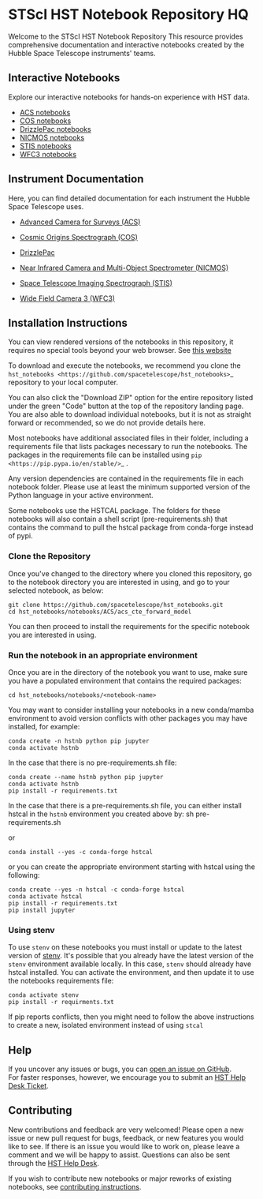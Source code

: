
# STScI HST Notebook Repository HQ
Welcome to the STScI HST Notebook Repository
This resource provides comprehensive documentation and interactive notebooks created by the Hubble Space Telescope instruments' teams.

## Interactive Notebooks
Explore our interactive notebooks for hands-on experience with HST data.
- [ACS notebooks](./notebooks/ACS/README.md)
- [COS notebooks](./notebooks/COS/README.md)
- [DrizzlePac notebooks](./notebooks/DrizzlePac/README.md)
- [NICMOS notebooks](./notebooks/NICMOS/nicmos_unit_conversion/nicmos_unit_conversion.ipynb)
- [STIS notebooks](./notebooks/STIS/README.md)
- [WFC3 notebooks](./notebooks/WFC3/README.md)

## Instrument Documentation
Here, you can find detailed documentation for each instrument the Hubble Space Telescope uses.

- [Advanced Camera for Surveys (ACS)](https://www.stsci.edu/hst/instrumentation/acs)

- [Cosmic Origins Spectrograph (COS)](https://www.stsci.edu/hst/instrumentation/cos)

- [DrizzlePac](https://www.stsci.edu/scientific-community/software/drizzlepac)

- [Near Infrared Camera and Multi-Object Spectrometer (NICMOS)](https://www.stsci.edu/hst/instrumentation/legacy/nicmos)

- [Space Telescope Imaging Spectrograph (STIS)](https://www.stsci.edu/hst/instrumentation/stis)

- [Wide Field Camera 3 (WFC3)](https://www.stsci.edu/hst/instrumentation/wfc3)

## Installation Instructions

You can view rendered versions of the notebooks in this repository,
it requires no special tools beyond your web browser.
See [this website](https://spacetelescope.github.io/hst_notebooks/)

To download and execute the notebooks, we recommend you clone
the `hst_notebooks <https://github.com/spacetelescope/hst_notebooks>`_
repository to your local computer. 

You can also click the "Download ZIP" option for the entire repository listed under the green "Code" button at the top of the repository landing page. You are also able to download individual notebooks, but it is not as straight forward or recommended, so we do not provide details here.

Most notebooks have additional associated files in their folder,
including a requirements file that lists packages necessary to run the notebooks.
The packages in the requirements file can be installed using `pip <https://pip.pypa.io/en/stable/>`_ . 

Any version dependencies are contained in the requirements file in 
each notebook folder. Please use at least the minimum supported
version of the Python language in your active environment.

Some notebooks use the HSTCAL package. The folders for these notebooks will also contain a shell script (pre-requirements.sh) that contains the command to pull the hstcal package from conda-forge instead of pypi.


### Clone the Repository

Once you've changed to the directory where you cloned this repository, go to
the notebook directory you are interested in using, and go to your selected 
notebook, as below:

    git clone https://github.com/spacetelescope/hst_notebooks.git
    cd hst_notebooks/notebooks/ACS/acs_cte_forward_model

You can then proceed to install the requirements for the specific notebook you are interested in using.


### Run the notebook in an appropriate environment

Once you are in the directory of the notebook you want to use, make sure you have a populated environment that contains the required packages:

    cd hst_notebooks/notebooks/<notebook-name>

You may want to consider installing your notebooks in a new conda/mamba environment
to avoid version conflicts with other packages you may have installed, for example:

    conda create -n hstnb python pip jupyter
    conda activate hstnb


In the case that there is no pre-requirements.sh file:

    conda create --name hstnb python pip jupyter
    conda activate hstnb
    pip install -r requirements.txt
    

In the case that there is a pre-requirements.sh file, you can either install hstcal in the `hstnb`
environment you created above by:
    sh pre-requirements.sh

or 

    conda install --yes -c conda-forge hstcal


or you can create the appropriate environment starting 
with hstcal using the following:

    conda create --yes -n hstcal -c conda-forge hstcal
    conda activate hstcal
    pip install -r requirements.txt
    pip install jupyter

### Using stenv

To use `stenv` on these notebooks you must install or update to the latest version of [stenv](https://stenv.readthedocs.io/en/latest/).
It's possible that you already have the latest version of the `stenv` environment available locally.
In this case, `stenv` should already have hstcal installed. You
can activate the environment, and then update it to use the notebooks requirements file:

    conda activate stenv
    pip install -r requirments.txt
 
If pip reports conflicts, then you might need to follow the above instructions to create
a new, isolated environment instead of using `stcal`


## Help

If you uncover any issues or bugs, you can [open an issue on GitHub](https://github.com/spacetelescope/hst_notebooks/issues/new).  
For faster responses, however, we encourage you to submit an [HST Help Desk Ticket](https://hsthelp.stsci.edu).


## Contributing

New contributions and feedback are very welcomed! Please open a new issue or new 
pull request for bugs, feedback, or new features you would like to see. If there 
is an issue you would like to work on, please leave a comment and we will be happy 
to assist. Questions can also be sent through the [HST Help Desk](https://stsci.service-now.com/hst).

If you wish to contribute new notebooks or major reworks of existing notebooks, see [contributing instructions](https://github.com/spacetelescope/hst_notebooks/blob/main/CONTRIBUTING.md).
